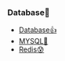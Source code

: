 ### Database🚀️

- [Database👍](mysql/database.pdf)
- [MYSQL👀️](mysql/MySQL.pdf)
- [Redis:cold_sweat:](redis/redis.pdf)

